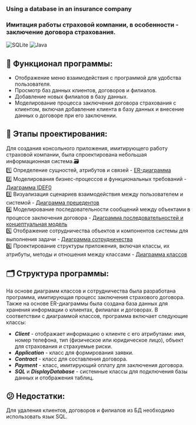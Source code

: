 ### Using a database in an insurance company   
### Имитация работы страховой компании, в особенности - заключение договора страхования.

![SQLite](https://img.shields.io/badge/SQLite-003B57?style=for-the-badge&logo=sqlite&logoColor=white)  ![Java](https://img.shields.io/badge/Java-ED8B00?style=for-the-badge&logo=java&logoColor=white) 

## 🚀 Функционал программы:
- Отображение меню взаимодействия с программой для удобства пользователя.
- Просмотр баз данных клиентов, договоров и филиалов.
- Добавление новых филиалов в базу данных.
- Моделирование процесса заключения договора страхования с клиентом, включая добавление клиента в базу данных и внесение данных о договоре при его заключении.

## 📝 Этапы проектирования:   
Для создания консольного приложения, имитирующего работу страховой компании, была спроектирована небольшая информационная система.🗃   
1️⃣ Определение сущностей, атрибутов и связей - [ER-диаграмма](er.png)    
2️⃣ Моделирования бизнес-процессов и функциональных требований - [Диаграмма IDEF0](idef0.png)    
3️⃣ Визуализация сценариев взаимодействия между пользователем и системой - [Диаграмма прецедентов](use_case.png)   
4️⃣ Моделирование последовательности сообщений между объектами в процессе заключения договора - [Диаграмма последовательностей и концептуальная модель](sequence.png)   
5️⃣ Отображение сотрудничества объектов и компонентов системы для выполнения задачи - [Диаграмма сотрудничества](cooperation.png)    
6️⃣ Проектирование структуры приложения, включая классы, их атрибуты, методы и отношения между классами - [Диаграмма классов](class.png)    

## 🗂 Структура программы:
На основе диаграмм классов и сотрудничества была разработана программа, имитирующая процесс заключения страхового договора. Также на основе ER-диаграммы была создана база данных для хранения информации о клиентах, филиалах и договорах. В соответствии с диаграммой классов, программа включает следующие классы:
* ***Client*** - отображает информацию о клиенте с его атрибутами: имя, номер телефона, тип (физическое или юридическое лицо), объект для страхования и страхуемые риски.
* ***Application*** - класс для формирования заявки.
* ***Contract*** - класс для составления договора.
* ***Payment*** - класс, имитирующий оплату для заключения договора.
* ***SQL*** и ***DisplayDatabase*** - системные классы для подключения базы данных и отображения таблиц.

## 😕 Недостатки: 
Для удаления клиентов, договоров и филиалов из БД необходимо использовать язык SQL.
